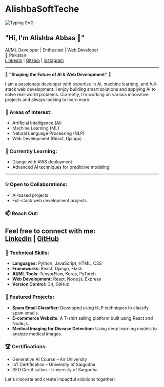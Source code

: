 # AlishbaSoftTeche
![Typing SVG](https://readme-typing-svg.herokuapp.com?font=Fira+Code&size=24&pause=1000&color=00FF00&center=true&vCenter=true&width=500&lines=%E2%98%85+Innovating+the+Future+of+AI+%E2%98%85|%F0%9F%9A%80+Welcome+to+my+GitHub+profile+%F0%9F%9A%80&pause=1000)

**"Hi, I'm Alishba Abbas 👋"**
---
AI/ML Developer | Enthusiast | Web Developer  
📍 Pakistan  
[LinkedIn](https://www.linkedin.com/in/alishba-abbas-b16656229) | [GitHub](https://github.com/AlishbaSoftTeche) | [Instagram](https://www.instagram.com/alishba_softteche?utm_source=qr&igsh=MTNkcTNzZXJkYnJyeQ==)

---

🌟 **"Shaping the Future of AI & Web Development"** 🌟

I am a passionate developer with expertise in AI, machine learning, and full-stack web development. I enjoy building smart solutions and applying AI to solve real-world problems. Currently, I’m working on various innovative projects and always looking to learn more.

### 👀 Areas of Interest:
- Artificial Intelligence (AI)
- Machine Learning (ML)
- Natural Language Processing (NLP)
- Web Development (React, Django)

### 🌱 Currently Learning:
- Django with AWS deployment
- Advanced AI techniques for predictive modeling
---
### 💡 Open to Collaborations:
- AI-based projects
- Full-stack web development projects

### 📫 Reach Out:
Feel free to connect with me:  
[LinkedIn](https://www.linkedin.com/in/alishba-abbas-b16656229) | [GitHub](https://github.com/AlishbaSoftTeche)
---
### 🔧 Technical Skills:
- **Languages:** Python, JavaScript, HTML, CSS
- **Frameworks:** React, Django, Flask
- **AI/ML Tools:** TensorFlow, Keras, PyTorch
- **Web Development:** React, Node.js, Express
- **Version Control:** Git, GitHub

### 🚀 Featured Projects:
- **Spam Email Classifier:** Developed using NLP techniques to classify spam emails.
- **E-commerce Website:** A T-shirt selling platform built using React and Node.js.
- **Medical Imaging for Disease Detection:** Using deep learning models to analyze medical images.

### 🏆 Certifications:
- Generative AI Course – Air University
- IoT Certification – University of Sargodha
- SEO Certification - University of Sargodha

Let's innovate and create impactful solutions together!

